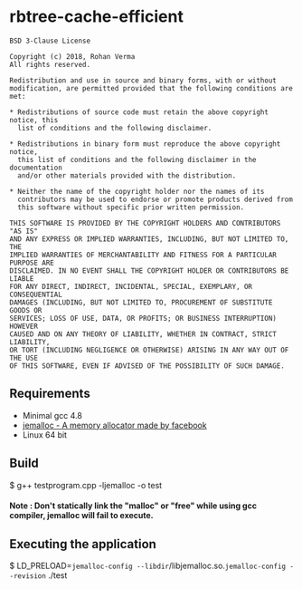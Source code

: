 # rbtree-cache-efficient
```
BSD 3-Clause License

Copyright (c) 2018, Rohan Verma
All rights reserved.

Redistribution and use in source and binary forms, with or without
modification, are permitted provided that the following conditions are met:

* Redistributions of source code must retain the above copyright notice, this
  list of conditions and the following disclaimer.

* Redistributions in binary form must reproduce the above copyright notice,
  this list of conditions and the following disclaimer in the documentation
  and/or other materials provided with the distribution.

* Neither the name of the copyright holder nor the names of its
  contributors may be used to endorse or promote products derived from
  this software without specific prior written permission.

THIS SOFTWARE IS PROVIDED BY THE COPYRIGHT HOLDERS AND CONTRIBUTORS "AS IS"
AND ANY EXPRESS OR IMPLIED WARRANTIES, INCLUDING, BUT NOT LIMITED TO, THE
IMPLIED WARRANTIES OF MERCHANTABILITY AND FITNESS FOR A PARTICULAR PURPOSE ARE
DISCLAIMED. IN NO EVENT SHALL THE COPYRIGHT HOLDER OR CONTRIBUTORS BE LIABLE
FOR ANY DIRECT, INDIRECT, INCIDENTAL, SPECIAL, EXEMPLARY, OR CONSEQUENTIAL
DAMAGES (INCLUDING, BUT NOT LIMITED TO, PROCUREMENT OF SUBSTITUTE GOODS OR
SERVICES; LOSS OF USE, DATA, OR PROFITS; OR BUSINESS INTERRUPTION) HOWEVER
CAUSED AND ON ANY THEORY OF LIABILITY, WHETHER IN CONTRACT, STRICT LIABILITY,
OR TORT (INCLUDING NEGLIGENCE OR OTHERWISE) ARISING IN ANY WAY OUT OF THE USE
OF THIS SOFTWARE, EVEN IF ADVISED OF THE POSSIBILITY OF SUCH DAMAGE.

```
## Requirements
* Minimal gcc 4.8
* [jemalloc - A memory allocator made by facebook](https://github.com/jemalloc/jemalloc)
* Linux 64 bit

## Build

 $ g++ testprogram.cpp -ljemalloc -o test
 
 #### Note : Don't statically link the "malloc" or "free" while using gcc compiler, jemalloc will fail to execute.
 

## Executing the application

 $ LD_PRELOAD=`jemalloc-config --libdir`/libjemalloc.so.`jemalloc-config --revision` ./test


